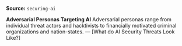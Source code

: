 **Source:** `securing-ai`

**Adversarial Personas Targeting AI**
Adversarial personas range from individual threat actors and hacktivists to financially motivated criminal organizations and nation-states. — [What do AI Security Threats Look Like?]
